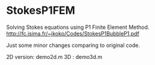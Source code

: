 # StokesP1FEM
Solving Stokes equations using P1 Finite Element Method. http://fc.isima.fr/~jkoko/Codes/StokesP1BubbleP1.pdf

Just some minor changes comparing to original code.

2D version: demo2d.m
3D        : demo3d.m
